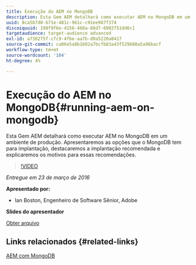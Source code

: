 ```yaml
---
title: Execução do AEM no MongoDB
description: Esta Gem AEM detalhará como executar AEM no MongoDB em um ambiente de produção. Apresentaremos as opções que o MongoDB tem para implantação, destacaremos a implantação recomendada e explicaremos os motivos para essas recomendações.
uuid: 8ca5b7d0-b71e-481c-961c-c91ee987f374
discoiquuid: 198f9f6e-4156-468a-88d7-6902f51dd6c1
targetaudience: target-audience advanced
exl-id: a730275f-cfc9-4fbe-aa7b-d0a5220a8417
source-git-commit: ca06e5a8b1602a7bcfb83a43f529680a5a96bacf
workflow-type: tm+mt
source-wordcount: '104'
ht-degree: 4%

---
```


# Execução do AEM no MongoDB{#running-aem-on-mongodb}

Esta Gem AEM detalhará como executar AEM no MongoDB em um ambiente de produção. Apresentaremos as opções que o MongoDB tem para implantação, destacaremos a implantação recomendada e explicaremos os motivos para essas recomendações.

>[!VIDEO](https://video.tv.adobe.com/v/19304/?quality=9)

*Entregue em 23 de março de 2016*

**Apresentado por:**

* Ian Boston, Engenheiro de Software Sênior, Adobe

**Slides do apresentador**

[Obter arquivo](assets/aem-gems-032316-onmongodb.pdf)

## Links relacionados {#related-links}

[AEM com MongoDB](https://docs.adobe.com/content/docs/en/aem/6-1/deploy/platform/aem-with-mongodb.html)

<!--
[Get back to the Overview](https://helpx.adobe.com/experience-manager/kt/eseminars/gems/aem-index.html)
-->
